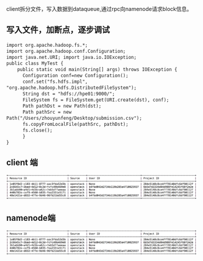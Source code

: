 
client拆分文件，写入数据到dataqueue,通过rpc向namenode请求block信息。
## 写入文件，加断点，逐步调试

```
import org.apache.hadoop.fs.*; 
import org.apache.hadoop.conf.Configuration; 
import java.net.URI; import java.io.IOException;
public class MyTest {     
    public static void main(String[] args) throws IOException {
      Configuration conf=new Configuration();         
      conf.set("fs.hdfs.impl", "org.apache.hadoop.hdfs.DistributedFileSystem");
      String dst = "hdfs://hpe01:9000/";         
      FileSystem fs = FileSystem.get(URI.create(dst), conf);         
      Path pathDst = new Path(dst);        
      Path pathSrc = new Path("/Users/zhouyunfeng/Desktop/submission.csv");          
      fs.copyFromLocalFile(pathSrc, pathDst);         
      fs.close();     
      } 
}
```

## client 端
![](https://github.com/markfengyunzhou/Ceilometer/blob/master/Images/resources.png)

## namenode端
![](https://github.com/markfengyunzhou/Ceilometer/blob/master/Images/resources.png)
